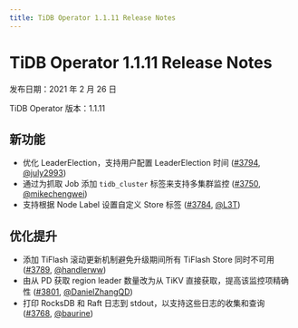 ```yaml
---
title: TiDB Operator 1.1.11 Release Notes
---
```


# TiDB Operator 1.1.11 Release Notes

发布日期：2021 年 2 月 26 日

TiDB Operator 版本：1.1.11

## 新功能

- 优化 LeaderElection，支持用户配置 LeaderElection 时间 ([#3794](https://github.com/pingcap/tidb-operator/pull/3794), [@july2993](https://github.com/july2993))
- 通过为抓取 Job 添加 `tidb_cluster` 标签来支持多集群监控 ([#3750](https://github.com/pingcap/tidb-operator/pull/3750), [@mikechengwei](https://github.com/mikechengwei))
- 支持根据 Node Label 设置自定义 Store 标签 ([#3784](https://github.com/pingcap/tidb-operator/pull/3784), [@L3T](https://github.com/L3T))

## 优化提升

- 添加 TiFlash 滚动更新机制避免升级期间所有 TiFlash Store 同时不可用 ([#3789](https://github.com/pingcap/tidb-operator/pull/3789), [@handlerww](https://github.com/handlerww))
- 由从 PD 获取 region leader 数量改为从 TiKV 直接获取，提高该监控项精确性 ([#3801](https://github.com/pingcap/tidb-operator/pull/3801), [@DanielZhangQD](https://github.com/DanielZhangQD))
- 打印 RocksDB 和 Raft 日志到 stdout，以支持这些日志的收集和查询 ([#3768](https://github.com/pingcap/tidb-operator/pull/3768), [@baurine](https://github.com/baurine))
